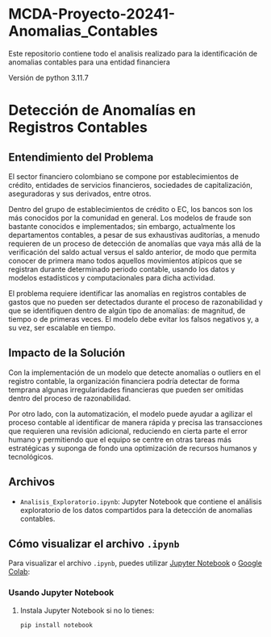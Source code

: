 # MCDA-Proyecto-20241-Anomalias_Contables
Este repositorio contiene todo el analisis realizado para la identificación de anomalias contables para una entidad financiera

Versión de python 3.11.7

# Detección de Anomalías en Registros Contables

## Entendimiento del Problema

El sector financiero colombiano se compone por establecimientos de crédito, entidades de servicios financieros, sociedades de capitalización, aseguradoras y sus derivados, entre otros.

Dentro del grupo de establecimientos de crédito o EC, los bancos son los más conocidos por la comunidad en general. Los modelos de fraude son bastante conocidos e implementados; sin embargo, actualmente los departamentos contables, a pesar de sus exhaustivas auditorías, a menudo requieren de un proceso de detección de anomalías que vaya más allá de la verificación del saldo actual versus el saldo anterior, de modo que permita conocer de primera mano todos aquellos movimientos atípicos que se registran durante determinado periodo contable, usando los datos y modelos estadísticos y computacionales para dicha actividad.

El problema requiere identificar las anomalías en registros contables de gastos que no pueden ser detectados durante el proceso de razonabilidad y que se identifiquen dentro de algún tipo de anomalías: de magnitud, de tiempo o de primeras veces. El modelo debe evitar los falsos negativos y, a su vez, ser escalable en tiempo.

## Impacto de la Solución

Con la implementación de un modelo que detecte anomalías o outliers en el registro contable, la organización financiera podría detectar de forma temprana algunas irregularidades financieras que pueden ser omitidas dentro del proceso de razonabilidad.

Por otro lado, con la automatización, el modelo puede ayudar a agilizar el proceso contable al identificar de manera rápida y precisa las transacciones que requieren una revisión adicional, reduciendo en cierta parte el error humano y permitiendo que el equipo se centre en otras tareas más estratégicas y suponga de fondo una optimización de recursos humanos y tecnológicos.


## Archivos

- `Analisis_Exploratorio.ipynb`: Jupyter Notebook que contiene el análisis exploratorio de los datos compartidos para la detección de anomalias contables.

## Cómo visualizar el archivo `.ipynb`

Para visualizar el archivo `.ipynb`, puedes utilizar [Jupyter Notebook](https://jupyter.org/) o [Google Colab](https://colab.research.google.com/):

### Usando Jupyter Notebook

1. Instala Jupyter Notebook si no lo tienes:
   ```sh
   pip install notebook

